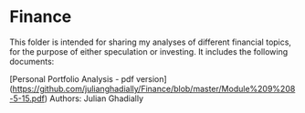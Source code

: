 # Finance

This folder is intended for sharing my analyses of different financial topics, for the purpose of either speculation or investing. It includes the following documents:

[Personal Portfolio Analysis - pdf version] (https://github.com/julianghadially/Finance/blob/master/Module%209%208-5-15.pdf)
Authors: Julian Ghadially